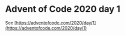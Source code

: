 # Advent of Code 2020 day 1

See [https://adventofcode.com/2020/day/1](https://adventofcode.com/2020/day/1)

